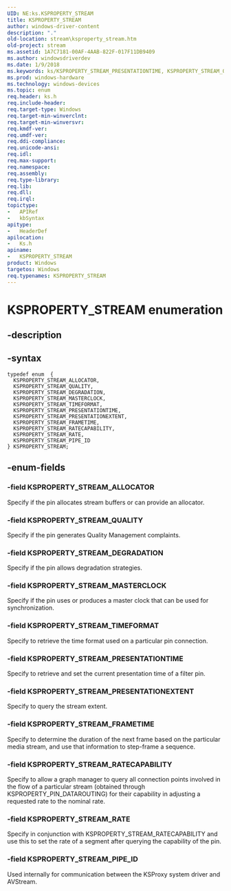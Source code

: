 ```yaml
---
UID: NE:ks.KSPROPERTY_STREAM
title: KSPROPERTY_STREAM
author: windows-driver-content
description: "."
old-location: stream\ksproperty_stream.htm
old-project: stream
ms.assetid: 1A7C7181-00AF-4AAB-822F-017F11DB9409
ms.author: windowsdriverdev
ms.date: 1/9/2018
ms.keywords: ks/KSPROPERTY_STREAM_PRESENTATIONTIME, KSPROPERTY_STREAM_QUALITY, KSPROPERTY_STREAM_PRESENTATIONTIME, ks/KSPROPERTY_STREAM_FRAMETIME, ks/KSPROPERTY_STREAM_TIMEFORMAT, stream.ksproperty_stream, KSPROPERTY_STREAM_ALLOCATOR, ks/KSPROPERTY_STREAM, KSPROPERTY_STREAM, ks/KSPROPERTY_STREAM_MASTERCLOCK, KSPROPERTY_STREAM_PIPE_ID, KSPROPERTY_STREAM_MASTERCLOCK, KSPROPERTY_STREAM_PRESENTATIONEXTENT, KSPROPERTY_STREAM_RATE, ks/KSPROPERTY_STREAM_PRESENTATIONEXTENT, KSPROPERTY_STREAM_FRAMETIME, ks/KSPROPERTY_STREAM_PIPE_ID, KSPROPERTY_STREAM_DEGRADATION, KSPROPERTY_STREAM_TIMEFORMAT, KSPROPERTY_STREAM_RATECAPABILITY, KSPROPERTY_STREAM enumeration [Streaming Media Devices], ks/KSPROPERTY_STREAM_ALLOCATOR, ks/KSPROPERTY_STREAM_QUALITY, ks/KSPROPERTY_STREAM_RATECAPABILITY, ks/KSPROPERTY_STREAM_RATE, ks/KSPROPERTY_STREAM_DEGRADATION
ms.prod: windows-hardware
ms.technology: windows-devices
ms.topic: enum
req.header: ks.h
req.include-header: 
req.target-type: Windows
req.target-min-winverclnt: 
req.target-min-winversvr: 
req.kmdf-ver: 
req.umdf-ver: 
req.ddi-compliance: 
req.unicode-ansi: 
req.idl: 
req.max-support: 
req.namespace: 
req.assembly: 
req.type-library: 
req.lib: 
req.dll: 
req.irql: 
topictype:
-	APIRef
-	kbSyntax
apitype:
-	HeaderDef
apilocation:
-	Ks.h
apiname:
-	KSPROPERTY_STREAM
product: Windows
targetos: Windows
req.typenames: KSPROPERTY_STREAM
---
```


# KSPROPERTY_STREAM enumeration


## -description





## -syntax


````
typedef enum  { 
  KSPROPERTY_STREAM_ALLOCATOR,
  KSPROPERTY_STREAM_QUALITY,
  KSPROPERTY_STREAM_DEGRADATION,
  KSPROPERTY_STREAM_MASTERCLOCK,
  KSPROPERTY_STREAM_TIMEFORMAT,
  KSPROPERTY_STREAM_PRESENTATIONTIME,
  KSPROPERTY_STREAM_PRESENTATIONEXTENT,
  KSPROPERTY_STREAM_FRAMETIME,
  KSPROPERTY_STREAM_RATECAPABILITY,
  KSPROPERTY_STREAM_RATE,
  KSPROPERTY_STREAM_PIPE_ID
} KSPROPERTY_STREAM;
````


## -enum-fields




### -field KSPROPERTY_STREAM_ALLOCATOR

Specify if the pin allocates stream buffers or can provide an allocator.


### -field KSPROPERTY_STREAM_QUALITY

Specify if the pin generates Quality Management complaints.


### -field KSPROPERTY_STREAM_DEGRADATION

Specify if the pin allows degradation strategies.


### -field KSPROPERTY_STREAM_MASTERCLOCK

Specify if the pin uses or produces a master clock that can be used for synchronization.


### -field KSPROPERTY_STREAM_TIMEFORMAT

Specify to retrieve the time format used on a particular pin connection.


### -field KSPROPERTY_STREAM_PRESENTATIONTIME

Specify to retrieve and set the current presentation time of a filter pin.


### -field KSPROPERTY_STREAM_PRESENTATIONEXTENT

Specify to query the stream extent.


### -field KSPROPERTY_STREAM_FRAMETIME

Specify to determine the duration of the next frame based on the particular media stream, and use that information to step-frame a sequence.


### -field KSPROPERTY_STREAM_RATECAPABILITY

Specify to allow a graph manager to query all connection points involved in the flow of a particular stream (obtained through KSPROPERTY_PIN_DATAROUTING) for their capability in adjusting a requested rate to the nominal rate.


### -field KSPROPERTY_STREAM_RATE

Specify in conjunction with KSPROPERTY_STREAM_RATECAPABILITY and use this to set the rate of a segment after querying the capability of the pin.


### -field KSPROPERTY_STREAM_PIPE_ID

Used internally for communication between the KSProxy system driver and AVStream.

